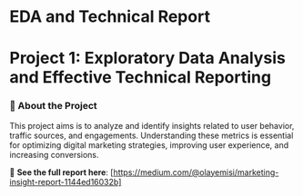 # EDA and Technical Report
# Project 1: Exploratory Data Analysis and Effective Technical Reporting
### 📝 About the Project  
This project aims is to analyze and identify insights related to user behavior, traffic sources, and engagements. Understanding these metrics is essential for optimizing digital marketing strategies, improving user experience, and increasing conversions.  
  

🔗 **See the full report here**: [https://medium.com/@olayemisi/marketing-insight-report-1144ed16032b]
